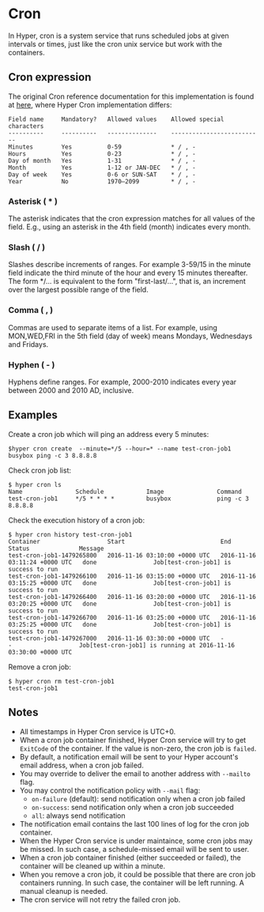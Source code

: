 # Cron

In Hyper, cron is a system service that runs scheduled jobs at given intervals or times, just like the cron unix service but work with the containers.

## Cron expression
The original Cron reference documentation for this implementation is found at [here](https://en.wikipedia.org/wiki/Cron#CRON_expression), where Hyper Cron implementation differs:

	Field name     Mandatory?   Allowed values    Allowed special characters
	----------     ----------   --------------    --------------------------
	Minutes        Yes          0-59              * / , -
	Hours          Yes          0-23              * / , -
	Day of month   Yes          1-31              * / , -
	Month          Yes          1-12 or JAN-DEC   * / , -
	Day of week    Yes          0-6 or SUN-SAT    * / , -
	Year           No           1970–2099         * / , -

### Asterisk ( * )

The asterisk indicates that the cron expression matches for all values of the field. E.g., using an asterisk in the 4th field (month) indicates every month.

### Slash ( / )

Slashes describe increments of ranges. For example 3-59/15 in the minute field indicate the third minute of the hour and every 15 minutes thereafter. The form */... is equivalent to the form "first-last/...", that is, an increment over the largest possible range of the field.

### Comma ( , )

Commas are used to separate items of a list. For example, using MON,WED,FRI in the 5th field (day of week) means Mondays, Wednesdays and Fridays.

### Hyphen ( - )

Hyphens define ranges. For example, 2000-2010 indicates every year between 2000 and 2010 AD, inclusive.


## Examples

Create a cron job which will ping an address every 5 minutes:

	$hyper cron create  --minute=*/5 --hour=* --name test-cron-job1 busybox ping -c 3 8.8.8.8

Check cron job list:

	$ hyper cron ls
	Name               Schedule            Image               Command
	test-cron-job1     */5 * * * *         busybox             ping -c 3 8.8.8.8

Check the execution history of a cron job:

    $ hyper cron history test-cron-job1
    Container                   Start                           End                             Status              Message
    test-cron-job1-1479265800   2016-11-16 03:10:00 +0000 UTC   2016-11-16 03:11:24 +0000 UTC   done                Job[test-cron-job1] is success to run
    test-cron-job1-1479266100   2016-11-16 03:15:00 +0000 UTC   2016-11-16 03:15:25 +0000 UTC   done                Job[test-cron-job1] is success to run
    test-cron-job1-1479266400   2016-11-16 03:20:00 +0000 UTC   2016-11-16 03:20:25 +0000 UTC   done                Job[test-cron-job1] is success to run
    test-cron-job1-1479266700   2016-11-16 03:25:00 +0000 UTC   2016-11-16 03:25:25 +0000 UTC   done                Job[test-cron-job1] is success to run
    test-cron-job1-1479267000   2016-11-16 03:30:00 +0000 UTC   -                               -                   Job[test-cron-job1] is running at 2016-11-16 03:30:00 +0000 UTC

Remove a cron job:

    $ hyper cron rm test-cron-job1
    test-cron-job1

## Notes
* All timestamps in Hyper Cron service is UTC+0.
* When a cron job container finished, Hyper Cron service will try to get `ExitCode` of the container.  If the value is non-zero, the cron job is `failed`.
* By default, a notification email will be sent to your Hyper account's email address, when a cron job failed.
* You may override to deliver the email to another address with `--mailto` flag.
* You may control the notification policy with `--mail` flag:
  * `on-failure` (default): send notification only when a cron job failed
  * `on-success`: send notification only when a cron job succeeded
  * `all`: always send notification
* The notification email contains the last 100 lines of log for the cron job container.
* When the Hyper Cron service is under maintaince, some cron jobs may be missed. In such case, a schedule-missed email will be sent to user.
* When a cron job container finished (either succeeded or failed), the container will be cleaned up within a minute.
* When you remove a cron job, it could be possible that there are cron job containers running. In such case, the container will be left running. A manual cleanup is needed.
* The cron service will not retry the failed cron job.
